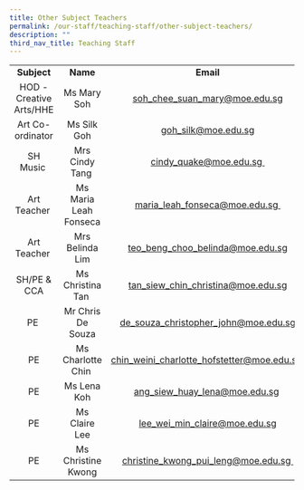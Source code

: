 ```yaml
---
title: Other Subject Teachers
permalink: /our-staff/teaching-staff/other-subject-teachers/
description: ""
third_nav_title: Teaching Staff
---
```

<table>
<tbody>
<tr>
<td style="text-align: center;"><strong>Subject</strong></td>
<td style="text-align: center;"><strong>Name</strong></td>
<td style="text-align: center;"><strong>Email</strong></td>
</tr>
<tr>
<td style="text-align: center;">HOD - Creative Arts/HHE</td>
<td style="text-align: center;">Ms Mary Soh</td>
<td style="text-align: center;"><a href="mailto:soh_chee_suan_mary@moe.edu.sg" target="">soh_chee_suan_mary@moe.edu.sg</a></td>
</tr>
<tr>
<td style="text-align: center;">Art Co-ordinator</td>
<td style="text-align: center;">Ms Silk Goh</td>
<td style="text-align: center;"><a href="mailto:goh_silk@moe.edu.sg" target="">goh_silk@moe.edu.sg</a></td>
</tr>
<tr>
<td style="text-align: center;">SH Music&nbsp;</td>
<td style="text-align: center;">Mrs Cindy Tang&nbsp;</td>
<td style="text-align: center;"><a href="mailto:cindy_quake@moe.edu.sg" target="">cindy_quake@moe.edu.sg&nbsp;</a></td>
</tr>
<tr>
<td style="text-align: center;">Art Teacher&nbsp;</td>
<td style="text-align: center;">Ms Maria Leah Fonseca</td>
<td style="text-align: center;"><a href="mailto:maria_leah_fonseca@moe.edu.sg" target="">maria_leah_fonseca@moe.edu.sg&nbsp;</a></td>
</tr>
<tr>
<td style="text-align: center;">Art Teacher&nbsp;</td>
<td style="text-align: center;">Mrs Belinda Lim</td>
<td style="text-align: center;"><a href="mailto:teo_beng_choo_belinda@moe.edu.sg" target="">teo_beng_choo_belinda@moe.edu.sg</a></td>
</tr>
<tr>
<td style="text-align: center;">SH/PE &amp; CCA</td>
<td style="text-align: center;">Ms Christina Tan&nbsp;</td>
<td style="text-align: center;"><a href="mailto:tan_siew_chin_christina@moe.edu.sg" target="">tan_siew_chin_christina@moe.edu.sg</a></td>
</tr>
<tr>
<td style="text-align: center;">PE&nbsp;</td>
<td style="text-align: center;">Mr Chris De Souza</td>
<td style="text-align: center;"><a href="mailto:de_souza_christopher_john@moe.edu.sg" target="">de_souza_christopher_john@moe.edu.sg</a></td>
</tr>
<tr>
<td style="text-align: center;">PE</td>
<td style="text-align: center;">Ms Charlotte Chin&nbsp;</td>
<td style="text-align: center;"><a href="mailto:chin_weini_charlotte_hofstetter@moe.edu.sg" target="">chin_weini_charlotte_hofstetter@moe.edu.sg&nbsp;</a></td>
</tr>
<tr>
<td style="text-align: center;">PE</td>
<td style="text-align: center;">Ms Lena Koh</td>
<td style="text-align: center;"><a href="mailto:ang_siew_huay_lena@moe.edu.sg" target="">ang_siew_huay_lena@moe.edu.sg</a>&nbsp;</td>
</tr>
<tr>
<td style="text-align: center;">PE</td>
<td style="text-align: center;">Ms Claire Lee</td>
<td style="text-align: center;"><a href="mailto:lee_wei_min_claire@moe.edu.sg" target="">lee_wei_min_claire@moe.edu.sg</a></td>
</tr>
<tr>
<td style="text-align: center;">PE</td>
<td style="text-align: center;">Ms Christine Kwong</td>
<td style="text-align: center;"><a href="mailto:christine_kwong_pui_leng@moe.edu.sg" target="">christine_kwong_pui_leng@moe.edu.sg&nbsp;</a></td>
</tr>
</tbody>
</table>